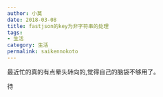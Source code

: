 ```yaml
---
author: 小莫
date: 2018-03-08
title: fastjson的key为非字符串的处理
tags:
- 生活
category: 生活
permalink: saikennokoto
---
```

最近忙的真的有点晕头转向的,觉得自己的脑袋不够用了。
<!-- more -->

待

